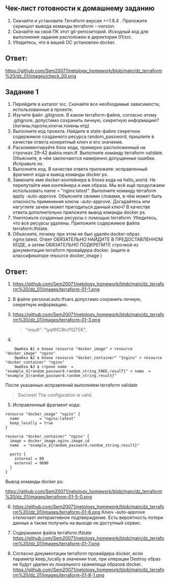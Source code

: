 ## Чек-лист готовности к домашнему заданию
1. Скачайте и установите Terraform версии >=1.8.4 . Приложите скриншот вывода команды terraform --version.
2. Скачайте на свой ПК этот git-репозиторий. Исходный код для выполнения задания расположен в директории 01/src.
3. Убедитесь, что в вашей ОС установлен docker.

## Ответ:
https://github.com/Sem20071/netology_homework/blob/main/dz_terraform%20/dz_01/images/check_00.png


## Задание 1
1. Перейдите в каталог src. Скачайте все необходимые зависимости, использованные в проекте.
2. Изучите файл .gitignore. В каком terraform-файле, согласно этому .gitignore, допустимо сохранить личную, секретную информацию?(логины,пароли,ключи,токены итд)
3. Выполните код проекта. Найдите в state-файле секретное содержимое созданного ресурса random_password, пришлите в качестве ответа конкретный ключ и его значение.
4. Раскомментируйте блок кода, примерно расположенный на строчках 29–42 файла main.tf. Выполните команду terraform validate. Объясните, в чём заключаются намеренно допущенные ошибки. Исправьте их.
5. Выполните код. В качестве ответа приложите: исправленный фрагмент кода и вывод команды docker ps.
6. Замените имя docker-контейнера в блоке кода на hello_world. Не перепутайте имя контейнера и имя образа. Мы всё ещё продолжаем использовать name = "nginx:latest". Выполните команду terraform apply -auto-approve. Объясните     своими словами, в чём может быть опасность применения ключа -auto-approve. Догадайтесь или нагуглите зачем может пригодиться данный ключ? В качестве ответа дополнительно приложите вывод команды docker ps.
7. Уничтожьте созданные ресурсы с помощью terraform. Убедитесь, что все ресурсы удалены. Приложите содержимое файла terraform.tfstate.
8. Объясните, почему при этом не был удалён docker-образ nginx:latest. Ответ ОБЯЗАТЕЛЬНО НАЙДИТЕ В ПРЕДОСТАВЛЕННОМ КОДЕ, а затем ОБЯЗАТЕЛЬНО ПОДКРЕПИТЕ строчкой из документации terraform провайдера docker. (ищите в              классификаторе resource docker_image )

## Ответ:
1. https://github.com/Sem20071/netology_homework/blob/main/dz_terraform%20/dz_01/images/terraform-01-1.png
2. В файле personal.auto.tfvars допустимо сохранить личную, секретную информацию.
3. https://github.com/Sem20071/netology_homework/blob/main/dz_terraform%20/dz_01/images/terraform-01-3.png
   > "result": "lyqf6fC8tvf1QTEK",

4.
```
    Ошибка №1 в блоке resource "docker_image" > resource "docker_image" "nginx"
    Ошибка №2 в блоке resource "docker_container" "1nginx" > resource "docker_container" "nginx"
    Ошибка №3 в строке name  = "example_${random_password.random_string_FAKE.resulT}" > name  = "example_${random_password.random_string.result}"
```
  После указанных исправлений выполняем terraform validate
   > Success! The configuration is valid.
>
5. Исправленный фрагмент кода:
```
resource "docker_image" "nginx" {
  name         = "nginx:latest"
  keep_locally = true
}

resource "docker_container" "nginx" {
  image = docker_image.nginx.image_id
  name  = "example_${random_password.random_string.result}"

  ports {
    internal = 80
    external = 9090
  }
}
```
Вывод команды docker ps:

https://github.com/Sem20071/netology_homework/blob/main/dz_terraform%20/dz_01/images/terraform-01-5-0.png

6. https://github.com/Sem20071/netology_homework/blob/main/dz_terraform%20/dz_01/images/terraform-01-6.png
   Ключ -auto-approve отключает интерактивное подтверждение. Есть вероятность потери данных а также получить на выходе не доступный сервис. 

7. Содержимое файла terraform.tfstate
   https://github.com/Sem20071/netology_homework/blob/main/dz_terraform%20/dz_01/images/terraform-01-7.png

8. Согласно документации terraform провайдера docker, если параметр keep_locally в значении true, при операции Destroy образ не будут удален из локального хранилища образов docker.
   https://github.com/Sem20071/netology_homework/blob/main/dz_terraform%20/dz_01/images/terraform-01-8-1.png
   
